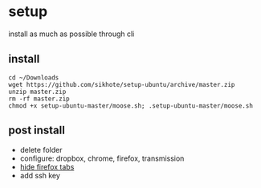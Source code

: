# setup
install as much as possible through cli

## install
```
cd ~/Downloads
wget https://github.com/sikhote/setup-ubuntu/archive/master.zip
unzip master.zip
rm -rf master.zip
chmod +x setup-ubuntu-master/moose.sh; .setup-ubuntu-master/moose.sh
```

## post install
- delete folder
- configure: dropbox, chrome, firefox, transmission
- [hide firefox tabs](https://superuser.com/questions/1268732/how-to-hide-tab-bar-tabstrip-in-firefox-57-quantum)
- add ssh key
